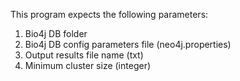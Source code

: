 This program expects the following parameters:

1. Bio4j DB folder
2. Bio4j DB config parameters file (neo4j.properties)
3. Output results file name (txt)
4. Minimum cluster size (integer)